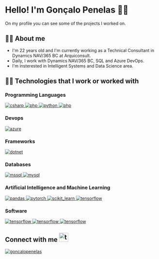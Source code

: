 <h1 align="left">Hello! I'm Gonçalo Penelas 🙋‍♂️ </h1>
On my profile you can see some of the projects I worked on.

<h2 align="left"> 👋🏻 About me</h2>

- I'm 22 years old and I'm currently working as a Technical Consultant in Dynamics NAV/365 BC at Arquiconsult.
- Daily, I work with Dynamics NAV/365 BC, SQL and Azure DevOps.
- I'm insterested in Intelligent Systems and Data Science area.

<h2 align="left"> 👨‍💻 Technologies that I work or worked with</h2>
<h3>Programming Languages</h3>
<a href="https://www.w3schools.com/cs/" target="_blank" rel="noreferrer"> <img src="https://img.shields.io/badge/C%23-blueviolet?style=for-the-badge&logo=c-sharp&logoColor=white" alt="csharp"/> </a>
<a href="https://www.w3schools.com/html/" target="_blank" rel="noreferrer"> <img src="https://img.shields.io/badge/HTML-239120?style=for-the-badge&logo=html5&logoColor=white" alt="php"/> </a>
<a href="https://www.python.org" target="_blank" rel="noreferrer"> <img src="https://img.shields.io/badge/Python-3776AB?style=for-the-badge&logo=python&logoColor=white" alt="python"/> </a>
<a href="https://www.php.net/" target="_blank" rel="noreferrer"> <img src="https://img.shields.io/badge/PHP-777BB4?style=for-the-badge&logo=php&logoColor=white" alt="php"/> </a>

<h3>Devops</h3>
<a href="https://azure.microsoft.com/en-in/" target="_blank" rel="noreferrer"> <img src="https://img.shields.io/badge/Azure_DevOps-0078D7?style=for-the-badge&logo=azure-devops&logoColor=white" alt="azure"/> </a>

<h3>Frameworks</h3>
<a href="https://dotnet.microsoft.com/" target="_blank" rel="noreferrer"> <img src="https://img.shields.io/badge/-.NET-blueviolet?style=for-the-badge&logo=dotnet&logoColor=white" alt="dotnet" /> </a>

<h3>Databases</h3>
<a href="https://www.microsoft.com/en-us/sql-server" target="_blank" rel="noreferrer"> <img src="https://img.shields.io/badge/Microsoft%20SQL%20Server-CC2927?style=for-the-badge&logo=microsoft%20sql%20server&logoColor=white" alt="mssql"/> </a>
<a href="https://www.mysql.com/" target="_blank" rel="noreferrer"> <img src="https://img.shields.io/badge/MySQL-005C84?style=for-the-badge&logo=mysql&logoColor=white" alt="mysql"/> </a>

<h3>Artificial Intelligence and Machine Learning</h3>
<a href="https://pandas.pydata.org/" target="_blank" rel="noreferrer"> <img src="https://img.shields.io/badge/-pandas-130654?style=for-the-badge&logo=pandas&logoColor=white" alt="pandas"/> </a>
<a href="https://pytorch.org/" target="_blank" rel="noreferrer"> <img src="https://img.shields.io/badge/-pytorch-EE4C2C?style=for-the-badge&logo=pytorch&logoColor=white" alt="pytorch"/> </a>
<a href="https://scikit-learn.org/" target="_blank" rel="noreferrer"> <img src="https://img.shields.io/badge/scikit_learn-3499CD?style=for-the-badge&logo=scikitlearn&logoColor=F89939" alt="scikit_learn"/> </a>
<a href="https://www.tensorflow.org" target="_blank" rel="noreferrer"> <img src="https://img.shields.io/badge/TensorFlow-FF6F00?style=for-the-badge&logo=tensorflow&logoColor=white" alt="tensorflow"/> </a>

<h3>Software</h3>
<a href="https://www.anaconda.com/" target="_blank" rel="noreferrer"> <img src="https://img.shields.io/badge/Anaconda-43B049?style=for-the-badge&logo=anaconda&logoColor=white" alt="tensorflow"/> </a>
<a href="https://www.jetbrains.com/pycharm/" target="_blank" rel="noreferrer"> <img src="https://img.shields.io/badge/pycharm-000000?style=for-the-badge&logo=pycharm&logoColor=white" alt="tensorflow"/> </a>
<a href="https://code.visualstudio.com/" target="_blank" rel="noreferrer"> <img src="https://img.shields.io/badge/VS_Code-3EA0EB?style=for-the-badge&logo=visualstudiocode&logoColor=white" alt="tensorflow"/> </a>

<h2 align="left">Connect with me <img src="https://em-content.zobj.net/source/microsoft-teams/363/call-me-hand_1f919.png" alt="teams" width=30 height=30/></h2>
<a href="https://linkedin.com/in/goncalopenelas" target="blank"><img align="center" src="https://img.shields.io/badge/LinkedIn-0077B5?style=for-the-badge&logo=LinkedIn&logoColor=white" alt="goncalopenelas"/></a>
